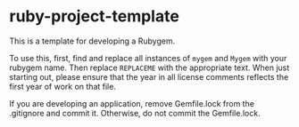 # ruby-project-template
This is a template for developing a Rubygem.

To use this, first, find and replace all instances of `mygem` and
`Mygem` with your rubygem name.  Then replace `REPLACEME` with
the appropriate text.  When just starting out, please ensure that
the year in all license comments reflects the first year of work
on that file.

If you are developing an application, remove Gemfile.lock from the .gitignore
and commit it.  Otherwise, do not commit the Gemfile.lock.
